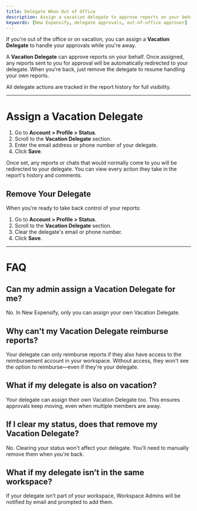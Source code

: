 ```yaml
---
title: Delegate When Out of Office
description: Assign a vacation delegate to approve reports on your behalf while you're away.
keywords: [New Expensify, delegate approvals, out-of-office approver]
---
```

<div id="new-expensify" markdown="1">

If you're out of the office or on vacation, you can assign a **Vacation Delegate** to handle your approvals while you're away.

A **Vacation Delegate** can approve reports on your behalf. Once assigned, any reports sent to you for approval will be automatically redirected to your delegate. When you're back, just remove the delegate to resume handling your own reports.

All delegate actions are tracked in the report history for full visibility.

---

# Assign a Vacation Delegate

1. Go to **Account > Profile > Status**.
2. Scroll to the **Vacation Delegate** section.
3. Enter the email address or phone number of your delegate.
4. Click **Save**.

Once set, any reports or chats that would normally come to you will be redirected to your delegate. You can view every action they take in the report's history and comments.

## Remove Your Delegate

When you're ready to take back control of your reports:

1. Go to **Account > Profile > Status**.
2. Scroll to the **Vacation Delegate** section.
3. Clear the delegate's email or phone number.
4. Click **Save**.

---

# FAQ

## Can my admin assign a Vacation Delegate for me?

No. In New Expensify, only you can assign your own Vacation Delegate.

## Why can't my Vacation Delegate reimburse reports?

Your delegate can only reimburse reports if they also have access to the reimbursement account in your workspace. Without access, they won't see the option to reimburse—even if they're your delegate.

## What if my delegate is also on vacation?

Your delegate can assign their own Vacation Delegate too. This ensures approvals keep moving, even when multiple members are away.

## If I clear my status, does that remove my Vacation Delegate?

No. Clearing your status won't affect your delegate. You'll need to manually remove them when you're back.

## What if my delegate isn’t in the same workspace?

If your delegate isn’t part of your workspace, Workspace Admins will be notified by email and prompted to add them.

</div>

